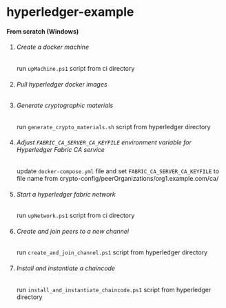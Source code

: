 # hyperledger-example

#### From scratch (Windows)

1. ###### Create a docker machine 

    run `upMachine.ps1` script from ci directory  

2. ###### Pull hyperledger docker images
 
3. ###### Generate cryptographic materials

    run `generate_crypto_materials.sh` script from hyperledger directory

4. ###### Adjust `FABRIC_CA_SERVER_CA_KEYFILE` environment variable for Hyperledger Fabric CA service 

    update `docker-compose.yml` file and set `FABRIC_CA_SERVER_CA_KEYFILE` to file name from crypto-config/peerOrganizations/org1.example.com/ca/
  
5. ###### Start a hyperledger fabric network
   
    run `upNetwork.ps1` script from ci directory
  
6. ###### Create and join peers to a new channel
    
    run `create_and_join_channel.ps1` script from hyperledger directory
    
7. ###### Install and instantiate a chaincode 

    run `install_and_instantiate_chaincode.ps1` script from hyperledger directory


